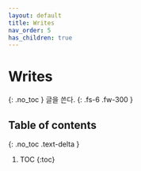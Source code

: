 ```yaml
---
layout: default
title: Writes
nav_order: 5
has_children: true
---
```


# Writes
{: .no_toc }
글을 쓴다.
{: .fs-6 .fw-300 }

## Table of contents
{: .no_toc .text-delta }

1. TOC
{:toc}
